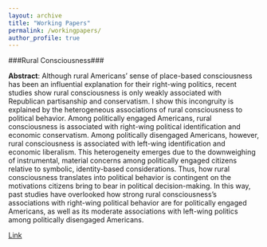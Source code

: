 ```yaml
---
layout: archive
title: "Working Papers"
permalink: /workingpapers/
author_profile: true
---
```


###Rural Consciousness###

**Abstract**: Although rural Americans’ sense of place-based consciousness has been an influential explanation for their right-wing politics, recent studies show rural consciousness is only weakly associated with Republican partisanship and conservatism. I show this incongruity is explained by the heterogeneous associations of rural consciousness to political behavior. Among politically engaged Americans, rural consciousness is associated with right-wing political identification and economic conservatism. Among politically disengaged Americans, however, rural consciousness is associated with left-wing identification and economic liberalism. This heterogeneity emerges due to the downweighing of instrumental, material concerns among politically engaged citizens relative to symbolic, identity-based considerations. Thus, how rural consciousness translates into political behavior is contingent on the motivations citizens bring to bear in political decision-making. In this way, past studies have overlooked how strong rural consciousness’s associations with right-wing political behavior are for politically engaged Americans, as well as its moderate associations with left-wing politics among politically disengaged Americans. 

[Link](www.linkforthcoming.com)
